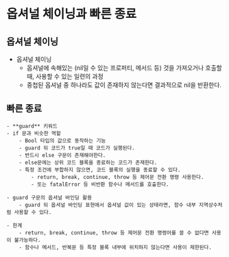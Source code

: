 # 옵셔널 체이닝과 빠른 종료

## 옵셔널 체이닝
- 옵셔널 체이닝
    - 옵셔널에 속해있는 (nil일 수 있는 프로퍼티, 메서드 등) 것을 가져오거나 호출할 때, 사용할 수 있는 일련의 과정
    - 중첩된 옵셔널 중 하나라도 값이 존재하지 않는다면 결과적으로 nil을 반환한다.

## 빠른 종료 
    - **guard** 키워드
    - if 문과 비슷한 역할
        - Bool 타입의 값으로 동작하는 기능
        - guard 뒤 코드가 true일 때 코드가 실행된다.
        - 반드시 else 구문이 존재해야한다.
        - else문에는 상위 코드 블록을 종료하는 코드가 존재한다.
        - 특정 조건에 부합하지 않으면, 코드 블록의 실행을 종료할 수 있다.
            - return, break, continue, throw 등 제어문 전환 명령 사용한다. 
            - 또는 fatalError 등 비반환 함수나 메서드를 호출한다.  
    
    - guard 구문의 옵셔널 바인딩 활용
        - guard 뒤 옵셔널 바인딩 표현에서 옵셔널 값이 있는 상태라면, 함수 내부 지역상수처럼 사용할 수 있다.
    
    - 한계    
        - return, break, continue, throw 등 제어문 전환 명령어를 쓸 수 없다면 사용이 불가능하다. 
        - 함수나 메서드, 반복문 등 특정 블록 내부에 위치하지 않는다면 사용이 제한된다.
